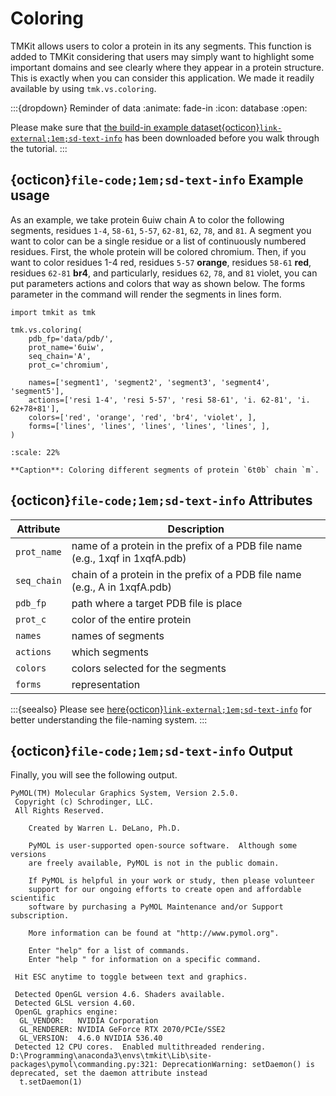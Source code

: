 # Coloring

TMKit allows users to color a protein in its any segments. This function is added to TMKit considering that users may simply want to highlight some important domains and see clearly where they appear in a protein structure. This is exactly when you can consider this application. We made it readily available by using `tmk.vs.coloring`.


:::{dropdown} Reminder of data
:animate: fade-in
:icon: database
:open: 

Please make sure that [the build-in example dataset{octicon}`link-external;1em;sd-text-info`](../../get_started/example_dataset.md) has been downloaded before you walk through the tutorial.
:::



## {octicon}`file-code;1em;sd-text-info` **Example usage**
As an example, we take protein 6uiw chain A to color the following segments, residues `1-4`, `58-61`, `5-57`, `62-81`, `62`, `78`, and `81`. A segment you want to color can be a single residue or a list of continuously numbered residues. First, the whole protein will be colored chromium. Then, if you want to color residues 1-4 red, residues `5-57` **orange**, residues `58-61` **red**, residues `62-81` **br4**, and particularly, residues `62`, `78`, and `81` violet, you can put parameters actions and colors that way as shown below. The forms parameter in the command will render the segments in lines form.

```{code} python
import tmkit as tmk

tmk.vs.coloring(
    pdb_fp='data/pdb/',
    prot_name='6uiw',
    seq_chain='A',
    prot_c='chromium',

    names=['segment1', 'segment2', 'segment3', 'segment4', 'segment5'],
    actions=['resi 1-4', 'resi 5-57', 'resi 58-61', 'i. 62-81', 'i. 62+78+81'],
    colors=['red', 'orange', 'red', 'br4', 'violet', ],
    forms=['lines', 'lines', 'lines', 'lines', 'lines', ],
)
```

```{figure} ../../../img/6uiwA-coloring.png
:scale: 22%

**Caption**: Coloring different segments of protein `6t0b` chain `m`.
```




## {octicon}`file-code;1em;sd-text-info` **Attributes**

| Attribute   | Description                                                                  |
|-------------|------------------------------------------------------------------------------|
| `prot_name` | name of a protein in the prefix of a PDB file name (e.g., 1xqf in 1xqfA.pdb) |
| `seq_chain` | chain of a protein in the prefix of a PDB file name (e.g., A in 1xqfA.pdb)   |
| `pdb_fp`    | path where a target PDB file is place                                        |
| `prot_c`    | color of the entire protein                                                  |
| `names`     | names of segments                                                            |
| `actions`   | which segments                                                               |
| `colors`    | colors selected for the segments                                             |
| `forms`     | representation                                                               |

:::{seealso}
Please see [here{octicon}`link-external;1em;sd-text-info`](../../get_started/feature.md#nomenclature) for better understanding the file-naming system.
:::



## {octicon}`file-code;1em;sd-text-info` **Output**
Finally, you will see the following output.
```{code} python
PyMOL(TM) Molecular Graphics System, Version 2.5.0.
 Copyright (c) Schrodinger, LLC.
 All Rights Reserved.

    Created by Warren L. DeLano, Ph.D.

    PyMOL is user-supported open-source software.  Although some versions
    are freely available, PyMOL is not in the public domain.

    If PyMOL is helpful in your work or study, then please volunteer
    support for our ongoing efforts to create open and affordable scientific
    software by purchasing a PyMOL Maintenance and/or Support subscription.

    More information can be found at "http://www.pymol.org".

    Enter "help" for a list of commands.
    Enter "help " for information on a specific command.

 Hit ESC anytime to toggle between text and graphics.

 Detected OpenGL version 4.6. Shaders available.
 Detected GLSL version 4.60.
 OpenGL graphics engine:
  GL_VENDOR:   NVIDIA Corporation
  GL_RENDERER: NVIDIA GeForce RTX 2070/PCIe/SSE2
  GL_VERSION:  4.6.0 NVIDIA 536.40
 Detected 12 CPU cores.  Enabled multithreaded rendering.
D:\Programming\anaconda3\envs\tmkit\Lib\site-packages\pymol\commanding.py:321: DeprecationWarning: setDaemon() is deprecated, set the daemon attribute instead
  t.setDaemon(1)
```

